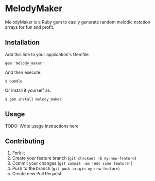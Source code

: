 # MelodyMaker

MelodyMaker is a Ruby gem to easily generate random melodic notation arrays for fun and profit.

## Installation

Add this line to your application's Gemfile:

    gem 'melody_maker'

And then execute:

    $ bundle

Or install it yourself as:

    $ gem install melody_maker

## Usage

TODO: Write usage instructions here

## Contributing

1. Fork it
2. Create your feature branch (`git checkout -b my-new-feature`)
3. Commit your changes (`git commit -am 'Add some feature'`)
4. Push to the branch (`git push origin my-new-feature`)
5. Create new Pull Request

